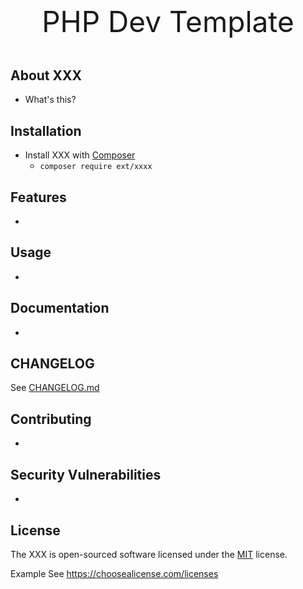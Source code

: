 <p style="text-align:center;font-size:46px;"> PHP Dev Template</p>

## About XXX
- What's this?

## Installation
- Install XXX with [Composer](https://getcomposer.org/)
  - `composer require ext/xxxx`

## Features
-

## Usage
-

## Documentation
-

## CHANGELOG
See [CHANGELOG.md]()

## Contributing
-

## Security Vulnerabilities
-

## License

The XXX is open-sourced software licensed under the [MIT]() license.

Example See https://choosealicense.com/licenses
